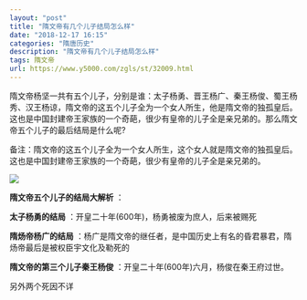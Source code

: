 ```yaml
---
layout: "post"
title: "隋文帝有几个儿子结局怎么样"
date: "2018-12-17 16:15"
categories: "隋唐历史"
description: "隋文帝有几个儿子结局怎么样"
tags: 隋文帝
url: https://www.y5000.com/zgls/st/32009.html
---
```






隋文帝杨坚一共有五个儿子，分别是谁：太子杨勇、晋王杨广、秦王杨俊、蜀王杨秀、汉王杨谅，隋文帝的这五个儿子全为一个女人所生，他是隋文帝的独孤皇后。这也是中国封建帝王家族的一个奇葩，很少有皇帝的儿子全是亲兄弟的。那么隋文帝五个儿子的最后结局是什么呢?

备注：隋文帝的这五个儿子全为一个女人所生，这个女人就是隋文帝的独孤皇后。这也是中国封建帝王家族的一个奇葩，很少有皇帝的儿子全是亲兄弟的。

![](https://img.y5000.com/uploads/allimg/180813/8-1PQ3152950501.jpg)

**隋文帝五个儿子的结局大解析** ：

**太子杨勇的结局** ：开皇二十年(600年)，杨勇被废为庶人，后来被赐死

**隋炀帝杨广的结局** ：杨广是隋文帝的继任者，是中国历史上有名的昏君暴君，隋炀帝最后是被权臣宇文化及勒死的

**隋文帝的第三个儿子秦王杨俊** ：开皇二十年(600年)六月，杨俊在秦王府过世。

另外两个死因不详
